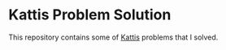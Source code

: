 # Kattis Problem Solution

This repository contains some of [Kattis](https://open.kattis.com/) problems that I solved.
